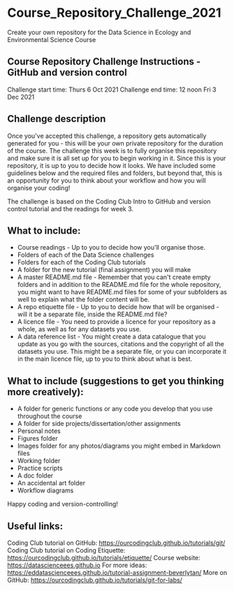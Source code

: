 # Course_Repository_Challenge_2021
Create your own repository for the Data Science in Ecology and Environmental Science Course

## Course Repository Challenge Instructions - GitHub and version control

Challenge start time: Thurs 6 Oct 2021
Challenge end time: 12 noon Fri 3 Dec 2021

## Challenge description

Once you've accepted this challenge, a repository gets automatically generated for you - this will be your own private repository for the duration of the course. The challenge this week is to fully organise this repository and make sure it is all set up for you to begin working in it. Since this is your repository, it is up to you to decide how it looks. We have included some guidelines below and the required files and folders, but beyond that, this is an opportunity for you to think about your workflow and how you will organise your coding!

The challenge is based on the Coding Club Intro to GitHub and version control tutorial and the readings for week 3. 

## What to include:

- Course readings - Up to you to decide how you'll organise those.
- Folders of each of the Data Science challenges
- Folders for each of the Coding Club tutorials
- A folder for the new tutorial (final assignment) you will make
- A master README.md file - Remember that you can't create empty folders and in addition to the README.md file for the whole repository, you might want to have README.md files for some of your subfolders as well to explain what the folder content will be.
- A repo etiquette file - Up to you to decide how that will be organised - will it be a separate file, inside the README.md file?
- A licence file - You need to provide a licence for your repository as a whole, as well as for any datasets you use.
- A data reference list - You might create a data catalogue that you update as you go with the sources, citations and the copyright of all the datasets you use. This might be a separate file, or you can incorporate it in the main licence file, up to you to think about what is best.

## What to include (suggestions to get you thinking more creatively):

- A folder for generic functions or any code you develop that you use throughout the course
- A folder for side projects/dissertation/other assignments
- Personal notes
- Figures folder
- Images folder for any photos/diagrams you might embed in Markdown files
- Working folder
- Practice scripts
- A doc folder
- An accidental art folder
- Workflow diagrams

Happy coding and version-controlling!

## Useful links:
Coding Club tutorial on GitHub: https://ourcodingclub.github.io/tutorials/git/
Coding Club tutorial on Coding Etiquette: https://ourcodingclub.github.io/tutorials/etiquette/
Course website: https://datascienceees.github.io
For more ideas: https://eddatascienceees.github.io/tutorial-assignment-beverlytan/
More on GitHub: https://ourcodingclub.github.io/tutorials/git-for-labs/
